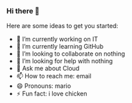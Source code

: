 ### Hi there 👋

<!--
**mario-lener-acp/mario-lener-acp** is a ✨ _special_ ✨ repository because its `README.md` (this file) appears on your GitHub profile.
-->
Here are some ideas to get you started:

- 🔭 I’m currently working on IT
- 🌱 I’m currently learning GitHub
- 👯 I’m looking to collaborate on nothing
- 🤔 I’m looking for help with nothing
- 💬 Ask me about Cloud
- 📫 How to reach me: email
- 😄 Pronouns: mario
- ⚡ Fun fact: i love chicken


